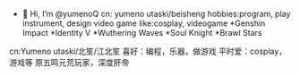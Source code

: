 - 👋 Hi, I’m @yumenoQ
cn: yumeno utaski/beisheng
hobbies:program, play instrument, design video game
like:cosplay, videogame
*Genshin Impact *Identity V *Wuthering Waves *Soul Knight *Brawl Stars

cn:Yumeno utaski/北笙/江北笙
喜好：编程，乐器，做游戏
平时爱：cosplay，游戏等
原五鸣元荒玩家，深度肝帝
